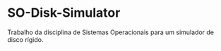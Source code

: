 # SO-Disk-Simulator
Trabalho da disciplina de Sistemas Operacionais para um simulador de disco rígido.
